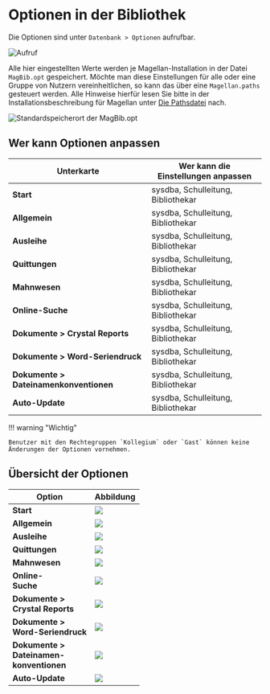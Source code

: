 # Optionen in der Bibliothek

Die Optionen sind unter `Datenbank > Optionen` aufrufbar.

![Aufruf](/assets/images/bibliothek/01.png)

Alle hier eingestellten Werte werden je Magellan-Installation in der Datei `MagBib.opt` gespeichert. Möchte man diese Einstellungen für alle oder eine Gruppe von Nutzern vereinheitlichen, so kann das über eine `Magellan.paths` gesteuert werden. Alle Hinweise hierfür lesen Sie bitte in der Installationsbeschreibung für Magellan unter [Die Pathsdatei](https://doc.magellan.stueber.de/schulverwaltung/installation/die-pathsdatei/) nach.

![Standardspeicherort der MagBib.opt](/assets/images/bibliothek/00.png)

## Wer kann Optionen anpassen

Unterkarte | Wer kann die Einstellungen anpassen
--|--
**Start**| sysdba, Schulleitung, Bibliothekar
**Allgemein**| sysdba, Schulleitung, Bibliothekar
**Ausleihe**| sysdba, Schulleitung, Bibliothekar
**Quittungen**| sysdba, Schulleitung, Bibliothekar
**Mahnwesen**| sysdba, Schulleitung, Bibliothekar
**Online-Suche**| sysdba, Schulleitung, Bibliothekar
**Dokumente > Crystal Reports**| sysdba, Schulleitung, Bibliothekar
**Dokumente > Word-Seriendruck**| sysdba, Schulleitung, Bibliothekar
**Dokumente > Dateinamenkonventionen**| sysdba, Schulleitung, Bibliothekar
**Auto-Update**| sysdba, Schulleitung, Bibliothekar

!!! warning "Wichtig"

    Benutzer mit den Rechtegruppen `Kollegium` oder `Gast` können keine Änderungen der Optionen vornehmen.

## Übersicht der Optionen

Option| Abbildung
--|--
**Start**|<img src="/assets/images/bibliothek/02.png">
**Allgemein**|<img src="/assets/images/bibliothek/03.png">
**Ausleihe**|<img src="/assets/images/bibliothek/04.png">
**Quittungen**|<img src="/assets/images/bibliothek/05.png">
**Mahnwesen**|<img src="/assets/images/bibliothek/06.png">
**Online-<br/>Suche**|<img src="/assets/images/bibliothek/07.png">
**Dokumente ><br/>Crystal Reports**|<img src="/assets/images/bibliothek/08.png">
**Dokumente ><br/>Word-Seriendruck**|<img src="/assets/images/bibliothek/09.png">
**Dokumente ><br/>Dateinamen-<br/>konventionen**|<img src="/assets/images/bibliothek/10.png">
**Auto-Update**|<img src="/assets/images/bibliothek/11.png">
